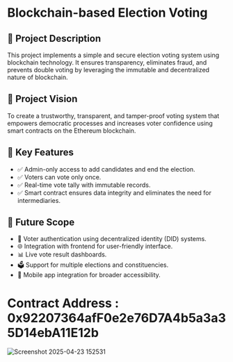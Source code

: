 # Blockchain-based Election Voting

## 📘 Project Description

This project implements a simple and secure election voting system using blockchain technology. It ensures transparency, eliminates fraud, and prevents double voting by leveraging the immutable and decentralized nature of blockchain.

## 🎯 Project Vision

To create a trustworthy, transparent, and tamper-proof voting system that empowers democratic processes and increases voter confidence using smart contracts on the Ethereum blockchain.

## 🚀 Key Features

- ✅ Admin-only access to add candidates and end the election.
- ✅ Voters can vote only once.
- ✅ Real-time vote tally with immutable records.
- ✅ Smart contract ensures data integrity and eliminates the need for intermediaries.

## 🔮 Future Scope

- 🔐 Voter authentication using decentralized identity (DID) systems.
- 🌐 Integration with frontend for user-friendly interface.
- 📊 Live vote result dashboards.
- 🗳️ Support for multiple elections and constituencies.
- 📱 Mobile app integration for broader accessibility.

# Contract Address : 0x92207364afF0e2e76D7A4b5a3a35D14ebA11E12b
![Screenshot 2025-04-23 152531](https://github.com/user-attachments/assets/be18f9a7-ece0-42d8-a168-bc7501a949f5)
